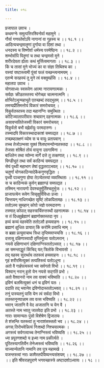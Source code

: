 ```yaml
---
title: ०१८

---
```

प्रजापाल उवाच ।  
कथमग्नेः समुत्पत्तिरश्विनोर्वा महामुने ।  
गौर्या गणपतेर्वाऽपि नागानां वा गुहस्य च ।। १८.१ ।।  
आदित्यचन्द्रमातॄणां दुर्गाया वा दिशां तथा ।  
धनदस्य च विष्णोर्वा धर्मस्य परमेष्ठिनः ।। १८.२ ।।  
शम्भोर्वापि पितॄणां च तथा चन्द्रमसो मुने ।  
शरीरदेवता ह्येताः कथं मूर्त्तित्वमागताः ।। १८.३ ।।  
किं च तासां मुने भोज्यं का वा संज्ञा तिथिश्च का ।  
यस्यां यष्टास्त्वमी पुंसां फलं यच्छन्त्यनामयम् ।  
एतन्मे सरहस्यं तु मुने त्वं वक्तुमर्हसि ।। १८.४ ।।  
महातपा उवाच ।  
योगसाध्यः स्वरूपेण आत्मा नारायणात्मकः ।  
सर्वज्ञः क्रीडतस्तस्य भोगेच्छा चात्मनात्मनि ।  
क्षोभितेऽभून्महाभूते एतच्छब्दं तदद्भुतम् ।। १८.५ ।।  
तमप्यप्रीतिमत्तोयं विकारं समरोचयत् ।  
विकुर्वतस्तस्य तदा महानग्निः समुत्थितः ।  
कोटिज्वालापरीवारः शब्दवान् दहनात्मकः ।। १८.६ ।।  
असावप्यतितेजस्वी विकारं समरोचयत् ।  
विकुर्वतो बभौ वह्नेर्वायुः परमदारुणः ।  
तस्मादपि विकारस्थादाकाशं समपद्यत ।। १८.७ ।।  
तच्छब्दलक्षणं व्योम स च वायुः प्रतापवान् ।  
तच्च तेजोऽम्भसा युक्तं श्लिष्टमन्योन्यतस्तदा ।। १८.८ ।।  
तेजसा शोषितं तोयं वायुना उग्रगामिना ।  
बाधितेन तथा व्योम्ना मार्गे दत्ते तु तत्क्षणात् ।। १८.९ ।।  
पिण्डीभूतं तथा सर्वं काठिन्यं समपद्यत ।  
सेयं पृथ्वी महाभाग तेषां वृद्धतराऽभवत् ।। १८.१० ।।  
चतुर्णां योगकाठिन्यादेकैकगुणवृद्धितः ।  
पृथ्वी पञ्चगुणा ज्ञेया तेऽप्येतस्यां व्यवस्थिताः ।। १८.११ ।।  
स च काठिन्यकं कुर्वन् ब्रह्माण्डं समपद्यत ।  
तस्मिन् नारायणो देवश्चतुर्मूर्तिश्चतुर्भुजः ।। १८.१२ ।।  
प्राजापत्येन रूपेण सिसृक्षुर्विविधाः प्रजाः ।  
चिन्तयन् नाधिगच्छेत सृष्टिं लोकपितामहः ।। १८.१३ ।।  
ततोऽस्य सुमहान् कोपो जज्ञे परमदारुणः ।  
तस्मात् कोपात् सहस्त्रार्चिरुत्तस्थौ दहनात्मकः ।। १८.१४ ।।  
स तं दिधक्षुर्ब्रह्माणं ब्रह्मणोक्तस्तदा नृप ।  
हव्यं कव्यं वहस्वेति ततोऽसौ हव्यवाहनः ।। १८.१५ ।।  
ब्रह्माणं क्षुधितः प्रायात् किं करोमि प्रसाधि माम् ।  
स ब्रह्मा प्रत्युवाचाथ त्रिधा तृप्तिमवाप्स्यसि ।। १८.१६ ।।  
दत्तासु दक्षिणास्वादौ तृप्तिर्भूत्वा यतोऽमरान् ।  
नयसे दक्षिणाभागं दक्षिणाग्निस्ततोऽभवत् ।। १८.१७ ।।  
आ समन्ताद्धुतं किंचिद् यत् त्रिलोके विभावसो ।  
तद् वहस्व सुरार्थाय ततस्त्वं हव्यवाहनः ।। १८.१८ ।।  
गृहं शरीरमित्युक्तं तत्पतिस्त्वं यतोऽधुना ।  
अतो वै गार्हपत्यस्त्वं भव सर्वगतो विभो ।। १८.१९ ।।  
विश्वान् नरान् हुतो येन नयसे सद्गतिं प्रभो ।  
अतो वैश्वानरो नाम तव वाक्यं भविष्यति ।। १८.२० ।।  
द्रविणं बलमित्युक्तं धनं च द्रविणं यतः ।  
ददाति तद् भवानेव द्रविणोदास्ततोऽभवत् ।। १८.२१ ।।  
तनुं पास्यतनुं पासि येन त्वं सर्वदा विभो ।  
ततस्तनूनपान्नाम तव वत्स भविष्यति ।। १८.२२ ।।  
भवान् जातानि वै वेद अजातानि च येन वै ।  
अतस्ते नाम भवतु जातवेदा इति प्रभो ।। १८.२३ ।।  
नाराः सामान्यतः पुंसो विशेषेण द्विजातयः ।  
ते शंसन्ति यतस्त्वां तु नाराशंसस्ततो भव ।। १८.२४ ।।  
अगस् तिरोभवेन्नित्यं निःशब्दो निश्चयात्मकः ।  
अगस्त्वं सर्वगत्वाच्च तेनाग्निस्त्वं भविष्यसि ।। १८.२५ ।।  
ध्मा प्रपूरणशब्दो य इध्मा नाम प्रकीर्त्यते ।  
पूरितस्यागतिर्येन तेनेध्मस्त्वं भविष्यसि ।। १८.२६ ।।  
याज्यान्येतानि नामानि तव पुत्र महामखे ।  
यजन्तस्त्वां नराः कामैस्तर्पयिष्यन्त्यसंशयम् ।। १८.२७ ।।  
।। इति श्रीवराहपुराणे भगवच्छास्त्रे अष्टादशोऽध्यायः ।। १८ ।।